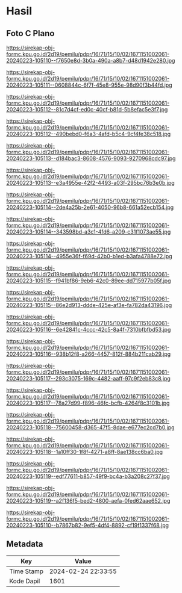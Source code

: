 # Hasil

## Foto C Plano

https://sirekap-obj-formc.kpu.go.id/2d19/pemilu/pdpr/16/71/15/10/02/1671151002061-20240223-105110--f7650e8d-3b0a-490a-a8b7-d48d1942e280.jpg

https://sirekap-obj-formc.kpu.go.id/2d19/pemilu/pdpr/16/71/15/10/02/1671151002061-20240223-105111--0608844c-6f7f-45e8-955e-98d90f3b44fd.jpg

https://sirekap-obj-formc.kpu.go.id/2d19/pemilu/pdpr/16/71/15/10/02/1671151002061-20240223-105112--81c7d4cf-ed0c-40cf-b81d-5b8efac5e3f7.jpg

https://sirekap-obj-formc.kpu.go.id/2d19/pemilu/pdpr/16/71/15/10/02/1671151002061-20240223-105112--490bebd0-f6a3-4afd-b5c4-9cf4fe38c518.jpg

https://sirekap-obj-formc.kpu.go.id/2d19/pemilu/pdpr/16/71/15/10/02/1671151002061-20240223-105113--d184bac3-8608-4576-9093-9270968cdc97.jpg

https://sirekap-obj-formc.kpu.go.id/2d19/pemilu/pdpr/16/71/15/10/02/1671151002061-20240223-105113--e3a4955e-42f2-4493-a03f-295bc76b3e0b.jpg

https://sirekap-obj-formc.kpu.go.id/2d19/pemilu/pdpr/16/71/15/10/02/1671151002061-20240223-105114--2de4a25b-2e61-4050-96b8-661a52ecb154.jpg

https://sirekap-obj-formc.kpu.go.id/2d19/pemilu/pdpr/16/71/15/10/02/1671151002061-20240223-105114--343598bd-a3c1-4fd6-a209-c31f1073ae55.jpg

https://sirekap-obj-formc.kpu.go.id/2d19/pemilu/pdpr/16/71/15/10/02/1671151002061-20240223-105114--4955e36f-f69d-42b0-b1ed-b3afa4788e72.jpg

https://sirekap-obj-formc.kpu.go.id/2d19/pemilu/pdpr/16/71/15/10/02/1671151002061-20240223-105115--f941bf86-9eb6-42c0-89ee-dd715977b05f.jpg

https://sirekap-obj-formc.kpu.go.id/2d19/pemilu/pdpr/16/71/15/10/02/1671151002061-20240223-105115--86e2d913-ddde-425e-af3e-fa782da43196.jpg

https://sirekap-obj-formc.kpu.go.id/2d19/pemilu/pdpr/16/71/15/10/02/1671151002061-20240223-105116--6e42841c-4ccc-42c5-8a4f-7310bfbfbd53.jpg

https://sirekap-obj-formc.kpu.go.id/2d19/pemilu/pdpr/16/71/15/10/02/1671151002061-20240223-105116--938b12f8-a266-4457-812f-884b211cab29.jpg

https://sirekap-obj-formc.kpu.go.id/2d19/pemilu/pdpr/16/71/15/10/02/1671151002061-20240223-105117--293c3075-169c-4482-aaff-97c9f2eb83c8.jpg

https://sirekap-obj-formc.kpu.go.id/2d19/pemilu/pdpr/16/71/15/10/02/1671151002061-20240223-105117--78a27d99-f896-46fc-bcfb-4264f8c3101b.jpg

https://sirekap-obj-formc.kpu.go.id/2d19/pemilu/pdpr/16/71/15/10/02/1671151002061-20240223-105118--75600458-d365-47f5-8dae-e677ec2cd7b0.jpg

https://sirekap-obj-formc.kpu.go.id/2d19/pemilu/pdpr/16/71/15/10/02/1671151002061-20240223-105118--1a10ff30-1f8f-4271-a8ff-8ae138cc6ba0.jpg

https://sirekap-obj-formc.kpu.go.id/2d19/pemilu/pdpr/16/71/15/10/02/1671151002061-20240223-105119--edf77611-b857-49f9-bc4a-b3a208c27f37.jpg

https://sirekap-obj-formc.kpu.go.id/2d19/pemilu/pdpr/16/71/15/10/02/1671151002061-20240223-105119--a2f136f5-bed2-4800-aefa-0fed62aae652.jpg

https://sirekap-obj-formc.kpu.go.id/2d19/pemilu/pdpr/16/71/15/10/02/1671151002061-20240223-105110--b7867b82-9ef5-4df4-8892-cf19f1337f68.jpg


## Metadata

| Key        | Value               |
| ---------- | ------------------- |
| Time Stamp | 2024-02-24 22:33:55 |
| Kode Dapil | 1601                |



